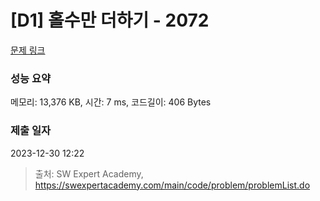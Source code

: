 # [D1] 홀수만 더하기 - 2072 

[문제 링크](https://swexpertacademy.com/main/code/problem/problemDetail.do?contestProbId=AV5QSEhaA5sDFAUq) 

### 성능 요약

메모리: 13,376 KB, 시간: 7 ms, 코드길이: 406 Bytes

### 제출 일자

2023-12-30 12:22



> 출처: SW Expert Academy, https://swexpertacademy.com/main/code/problem/problemList.do